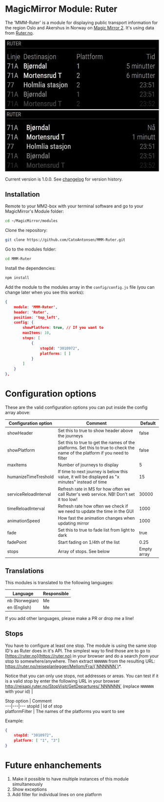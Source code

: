 # MagicMirror Module: Ruter
The 'MMM-Ruter' is a module for displaying public transport information for the region Oslo and Akershus in Norway on [Magic Mirror 2](https://magicmirror.builders/). It's using data from [Ruter.no](http://reisapi.ruter.no/help).

![Full](images/MMM-Ruter_Full.png) 
![Simple](images/MMM-Ruter_Simple.png)

Current version is 1.0.0. See [changelog](CHANGELOG.md "Version history") for version history.

## Installation

Remote to your MM2-box with your terminal software and go to your MagicMirror's Module folder:
````bash
cd ~/MagicMirror/modules
````

Clone the repository:
````bash
git clone https://github.com/CatoAntonsen/MMM-Ruter.git
````

Go to the modules folder:
````bash
cd MMM-Ruter
````

Install the dependencies:
````bash
npm install
````

Add the module to the modules array in the `config/config.js` file (you can change later when you see this works):
```json
{
	module: 'MMM-Ruter',
	header: 'Ruter',
	position: 'top_left',
	config: {
		showPlatform: true, // If you want to 
		maxItems: 10,
		stops: [
			{
				stopId: "3010972",
				platforms: [ ]
			}
		]
	}
},
```

# Configuration options

These are the valid configuration options you can put inside the config array above:

Configuration option | Comment | Default 
---|---|---
showHeader | Set this to true to show header above the journeys | false
showPlatform | Set this to true to get the names of the platforms. Set this to true to check the name of the platform if you need to filter  | false
maxItems | Number of journeys to display | 5 
humanizeTimeTreshold | If time to next journey is below this value, it will be displayed as "x minutes" instead of time | 15 
serviceReloadInterval | Refresh rate in MS for how often we call Ruter's web service. NB! Don't set it too low! | 30000 
timeReloadInterval | Refresh rate how often we check if we need to update the time in the GUI | 1000 
animationSpeed | How fast the animation changes when updating mirror | 1000  
fade | Set this to true to fade list from light to dark | true  
fadePoint | Start fading on 1/4th of the list | 0.25
stops | Array of stops. See below | Empty array

## Translations

This modules is translated to the following languages:

Language | Responsible
---|---
nb (Norwegian) | Me
en (English) | Me

If you add other languages, please make a PR or drop me a line!

## Stops
You have to configure at least one stop. The module is using the same stop ID's as Ruter does in it's API. The simplest way to find those are to go to [https://ruter.no](https://ruter.no) in your browser and do a search _from_ your stop to somewhere/anywhere. Then extract `NNNNNN` from the resulting URL: https://ruter.no/reiseplanlegger/Mellom/Fra/(`NNNNNN`)*. 

Notice that you can only use stops, not addresses or areas. You can test if it is a valid stop by enter the following URL in your browser http://reisapi.ruter.no/StopVisit/GetDepartures/`NNNNNN` (replace `NNNNNN` with your id) | 

Stop option | Comment  
---|---|---
stopId | Id of stop  
platformFilter | The names of the platforms you want to see

Example:
```json
{
	stopId: "3010972",
	platform: [ "1", "3"]
}

``` 

# Future enhanchements

1. Make it possible to have multiple instances of this module simultaneously
2. Show exceptions
3. Add filter for individual lines on one platform
